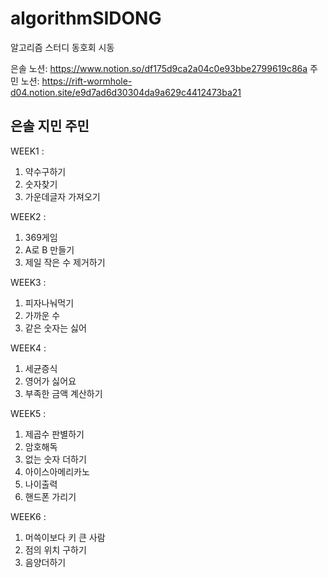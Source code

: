 # algorithmSIDONG
알고리즘 스터디 동호회 시동

은솔 노션: https://www.notion.so/df175d9ca2a04c0e93bbe2799619c86a
주민 노션: https://rift-wormhole-d04.notion.site/e9d7ad6d30304da9a629c4412473ba21

## 은솔 지민 주민
WEEK1 :
  1. 약수구하기
  2. 숫자찾기
  3. 가운데글자 가져오기
  
WEEK2 :
1. 369게임
2. A로 B 만들기
3. 제일 작은 수 제거하기

WEEK3 :
1. 피자나눠먹기
2. 가까운 수
3. 같은 숫자는 싫어

WEEK4 :
1. 세균증식
2. 영어가 싫어요
3. 부족한 금액 계산하기

WEEK5 :
1. 제곱수 판별하기
2. 암호해독
3. 없는 숫자 더하기
4. 아이스아메리카노
5. 나이출력
6. 핸드폰 가리기

WEEK6 :
1. 머쓱이보다 키 큰 사람
2. 점의 위치 구하기
3. 음양더하기

